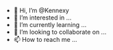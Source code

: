 - 👋 Hi, I’m @Kennexy
- 👀 I’m interested in ...
- 🌱 I’m currently learning ...
- 💞️ I’m looking to collaborate on ...
- 📫 How to reach me ...

<!---
Kennexy/Kennexy is a ✨ special ✨ repository because its `README.md` (this file) appears on your GitHub profile.
You can click the Preview link to take a look at your changes.
--->

